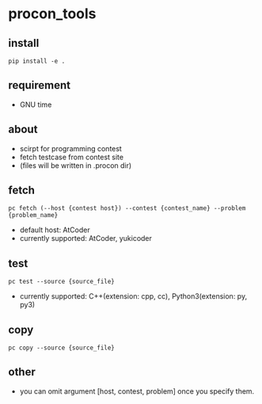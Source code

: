 # procon\_tools
## install
```
pip install -e .
```

## requirement
 - GNU time

## about
 - scirpt for programming contest
 - fetch testcase from contest site
 - (files will be written in .procon dir)

## fetch
```
pc fetch (--host {contest host}) --contest {contest_name} --problem {problem_name}
```
 - default host: AtCoder
 - currently supported: AtCoder, yukicoder

## test
```
pc test --source {source_file}
```
 - currently supported: C++(extension: cpp, cc), Python3(extension: py, py3)

## copy
```
pc copy --source {source_file}
```

## other
 - you can omit argument [host, contest, problem] once you specify them.
